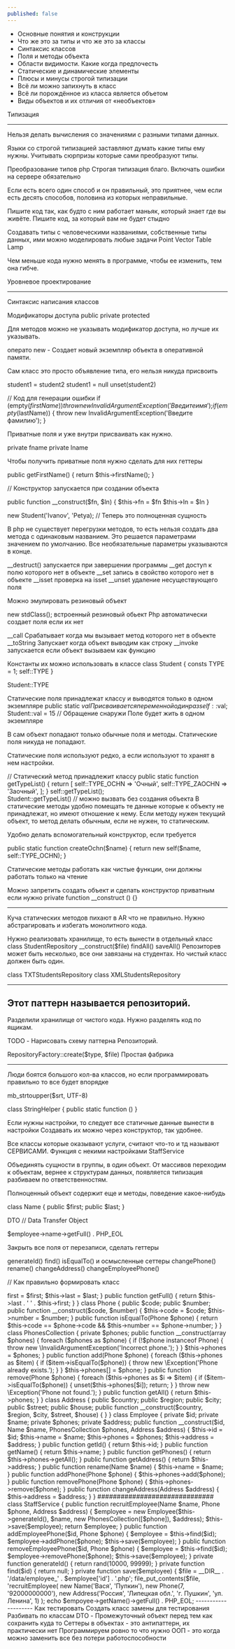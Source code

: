 ```yaml
---
published: false
---
```

- Основные понятия и конструкции
- Что же это за типы и что же это за классы
- Синтаксис классов
- Поля и методы объекта
- Области видимости. Какие когда предпочесть
- Статические и динамические элементы
- Плюсы и минусы строгой типизации
- Всё ли можно запихнуть в класс
- Всё ли порождённое из класса является объетом
- Виды объектов и их отличия от «необъектов»

Типизация

------

Нельзя делать вычисления со значениями с разными типами данных.

Языки со строгой типизацией заставляют думать какие типы ему нужны.
Учитывать сюрпризы которые сами преобразуют типы.

Преобразование типов php
Строгая типизация благо.
Включать ошибки на сервере обязательно

Если есть всего один способ и он правильный, это приятнее, чем если есть десять способов, половина из которых неправильные.

Пишите код так, как будто с ним работает маньяк, который знает где вы живёте.
Пишите код, за который вам не будет стыдно

Создавать типы с человеческими названиями, собственные типы данных, ими можно моделировать любые задачи
Point
Vector
Table
Lamp

Чем меньше кода нужно менять в программе, чтобы ее изменить, тем она гибче.

Уровневое проектирование

------

Синтаксис написания классов

Модификаторы доступа
public
private
protected

Для методов можно не указывать модификатор доступа, но лучше их указывать.

операто new - Создает новый экземпляр объекта в оперативной памяти.

Сам класс это просто объявление типа, его нельзя никуда присвоить

student1 = student2
student1 = null
unset(student2)

// Код для генерации ошибки
if (empty($firstName)) {
throw new InvalidArgumentException('Введите имя');
}
if (empty($lastName)) {
throw new InvalidArgumentException('Введите фамилию');
}

Приватные поля и уже внутри присваивать как нужно.

private fname
private lname

Чтобы получить приватные поля нужно сделать для них геттеры

public getFirstName()
{
    return $this->firstName();
}

// Конструктор запускается при создании объекта

public function __construct($fn, $ln) 
{
    $this->fn = $fn
    $this->ln = $ln
}

new Student('Ivanov', 'Petya); // Теперь это полноценная сущность

В php не существует перегрузки методов, то есть нельзя создать два метода с
одинаковым названием. Это решается параметрами значением по умолчанию.
Все необязательные параметры указываются в конце.

__destruct() запускается при завершении программы
__get доступ к полю которого нет в объекте
__set запись в свойство которого нет в объекте
__isset проверка на isset
__unset удаление несуществующего поля

Можно эмулировать резиновый объект

new stdClass(); встроенный резиновый обьект
Php автоматически создает поля если их нет

__call Срабатывает когда мы вызывает метод которого нет в объекте
__toString Запускает когда объект выводим как строку
__invoke запускается если объект вызываем как функцию


Константы их можно использовать в классе
class Student {
    consts TYPE = 1;
    self::TYPE
}

Student::TYPE

Статические поля принадлежат классу и выводятся только в одном экземпляре
public static $val Присваивается переменной один раз
self::$val;
Student::val = 15 // Обращение снаружи Поле будет жить в одном экземпляре

В сам объект попадают только обычные поля и методы. Статические поля никуда 
не попадают.

Статические поля используют редко, а если используют то хранят в нем настройки.

// Статический метод принадлежит классу
public static function getTypeList()
    {
        return [
            self::TYPE_OCHN => 'Очный',
            self::TYPE_ZAOCHN => 'Заочный',
        ];
    }
self::getTypeList();    
Student::getTypeList() // можно вызвать без создания объекта
В статические методы удобно помещать те данные которые к объекту не принадлежат, но имеют отношение к нему.
Если методу нужен текущий объект, то метод делать обычным, если не нужен, то статическим.

Удобно делать вспомогательный конструктор, если требуется

public static function createOchn($name)
{
    return new self($name, self::TYPE_OCHN);
}

Статические методы работать как чистые функции, они должны работать только на чтение

Можно запретить создать объект и сделать конструктор приватным если нужно
private function __construct () {}

----------

Куча статических методов пихают в AR что не правильно.
Нужно абстрагировать и избегать монолитного кода.

Нужно реализовать хранилище, то есть вынести в отдельный класс
class StudentRepository
    __construct($file)
    findAll()
    saveAll()
Репозиторев может быть несколько, все они завязаны на студентах.
Но чистый класс должен быть один.

class TXTStudentsRepository 
class XMLStudentsRepository

----------------------------------
Этот паттерн называется репозиторий. 
-----------------------------------

Разделили хранилище от чистого кода.
Нужно разделять код по ящикам.

TODO - Нарисовать схему паттерна Репозиторий.

RepositoryFactory::create($type, $file) Простая фабрика

----------------------------------

Люди боятся большого кол-ва классов, но если программировать правильно то все будет впорядке

mb_strtoupper($srt, UTF-8)

class StringHelper {
    public static function ()
}

Если нужны настройки, то следует все статичные данные вынести в настройки
Создавать их можно через конструктор, так удобнее.

Все классы которые оказывают услуги, считают что-то и тд называют СЕРВИСАМИ.
Функция с некими настройками
StaffService 

Объединять сущности в группы, в один объект.
От массивов переходим к объектам, вернее к структурам данных, появляется типизация
разбиваем по ответственностям.

Полноценный объект содержит еще и методы, поведение какое-нибудь

class Name {
    public $first;
    public $last;
}

DTO // Data Transfer Object

$employee->name->getFull() . PHP_EOL

Закрыть все поля от перезаписи, сделать геттеры

generateId()
find()
isEqualTo()
и осмысленные сеттеры 
changePhone()
rename()
changeAddress()
changeEmployeePhone()


// Как правильно формировать класс

<?php

namespace lesson02\example3\demo19;

##############################

class Name
{
    public $first;
    public $last;

    public function __construct($first, $last)
    {
        $this->first = $first;
        $this->last = $last;
    }

    public function getFull() {
        return $this->last . ' ' . $this->first;
    }
}

class Phone
{
    public $code;
    public $number;

    public function __construct($code, $number) {
        $this->code = $code;
        $this->number = $number;
    }

    public function isEqualTo(Phone $phone)
    {
        return $this->code == $phone->code && $this->number == $phone->number;
    }
}

class PhonesCollection
{
    private $phones;

    public function __construct(array $phones) {
        foreach ($phones as $phone) {
            if (!$phone instanceof Phone) {
                throw new \InvalidArgumentException('Incorrect phone.');
            }
        }
        $this->phones = $phones;
    }

    public function add(Phone $phone)
    {
        foreach ($this->phones as $item) {
            if ($item->isEqualTo($phone)) {
                throw new \Exception('Phone already exists.');
            }
        }
        $this->phones[] = $phone;
    }

    public function remove(Phone $phone)
    {
        foreach ($this->phones as $i => $item) {
            if ($item->isEqualTo($phone)) {
                unset($this->phones[$i]);
                return;
            }
        }
        throw new \Exception('Phone not found.');
    }

    public function getAll()
    {
        return $this->phones;
    }
}

class Address
{
    public $country;
    public $region;
    public $city;
    public $street;
    public $house;
    public function __construct($country, $region, $city, $street, $house) { }
}

class Employee
{
    private $id;
    private $name;
    private $phones;
    private $address;

    public function __construct($id, Name $name, PhonesCollection $phones, Address $address) {
        $this->id = $id;
        $this->name = $name;
        $this->phones = $phones;
        $this->address = $address;
    }

    public function getId() { return $this->id; }
    public function getName() { return $this->name; }
    public function getPhones() { return $this->phones->getAll(); }
    public function getAddress() { return $this->address; }

    public function rename(Name $name)
    {
        $this->name = $name;
    }

    public function addPhone(Phone $phone)
    {
        $this->phones->add($phone);
    }

    public function removePhone(Phone $phone)
    {
        $this->phones->remove($phone);
    }

    public function changeAddress(Address $address)
    {
        $this->address = $address;
    }
}

##############################

class StaffService
{
    public function recruitEmployee(Name $name, Phone $phone, Address $address)
    {
        $employee = new Employee($this->generateId(), $name, new PhonesCollection([$phone]), $address);
        $this->save($employee);
        return $employee;
    }

    public function addEmployeePhone($id, Phone $phone)
    {
        $employee = $this->find($id);
        $employee->addPhone($phone);
        $this->save($employee);
    }

    public function removeEmployeePhone($id, Phone $phone)
    {
        $employee = $this->find($id);
        $employee->removePhone($phone);
        $this->save($employee);
    }

    private function generateId() {
        return rand(10000, 99999);
    }

    private function find($id) {
        return null;
    }

    private function save($employee)
    {
        $file = __DIR__ . '/data/employee_' . $employee['id'] . '.php';
        file_put_contents($file, '<?php return ' . var_export($employee, true) . ';');
    }
}

##############################

$service = new StaffService();

$empoyee = $service->recruitEmployee(
    new Name('Вася', 'Пупкин'),
    new Phone(7, '92000000000'),
    new Address('Россия', 'Липецкая обл.', 'г. Пушкин', 'ул. Ленина', 1)
);

echo $empoyee->getName()->getFull() . PHP_EOL;

--------------------

Как тестировать 

Создать класс замены для тестирования

Разбивать по классам

DTO - Промежуточный объект перед тем как сохранить куда то

Сеттеры в объектах  - это антипаттерн, их практически нет
Программируем ровно то что нужно

ООП - это когда можно заменить все без потери работоспособности